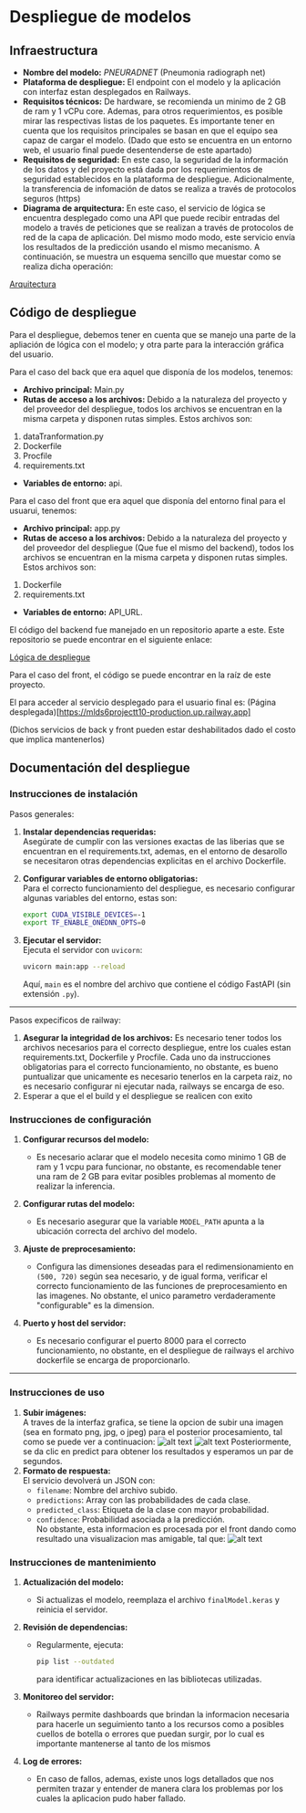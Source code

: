 # Despliegue de modelos

## Infraestructura

- **Nombre del modelo:** *PNEURADNET* (Pneumonia radiograph net)
- **Plataforma de despliegue:** El endpoint con el modelo y la aplicación con interfaz estan desplegados en Railways.
- **Requisitos técnicos:** De hardware, se recomienda un minimo de 2 GB de ram y 1 vCPu core. Ademas, para otros requerimientos, es posible  mirar las respectivas listas de los paquetes. Es importante tener en cuenta que los requisitos principales se basan en que el equipo sea capaz de cargar el modelo. (Dado que esto se encuentra en un entorno web, el usuario final puede desentenderse de este apartado)
- **Requisitos de seguridad:** En este caso, la seguridad de la información de los datos y del proyecto está dada por los requerimientos de seguridad establecidos en la plataforma de despliegue. Adicionalmente, la transferencia de infomación de datos se realiza a través de protocolos seguros (https)
- **Diagrama de arquitectura:** En este caso, el servicio de lógica se encuentra desplegado como una API que puede recibir entradas del modelo a través de peticiones que se realizan a través de protocolos de red de la capa de aplicación. Del mismo modo modo, este servicio envía los resultados de la predicción usando el mismo mecanismo. A continuación, se muestra un esquema sencillo que muestar como se realiza dicha operación:

[Arquitectura](API.png)

## Código de despliegue

Para el despliegue, debemos tener en cuenta que se manejo una parte de la apliación de lógica con el modelo; y otra parte para la interacción gráfica del usuario. 

Para el caso del back que era aquel que disponía de los modelos, tenemos:

- **Archivo principal:** Main.py
- **Rutas de acceso a los archivos:** Debido a la naturaleza del proyecto y del proveedor del despliegue, todos los archivos se encuentran en la misma carpeta y disponen rutas simples.
Estos archivos son:
1. dataTranformation.py
2. Dockerfile
3. Procfile
4. requirements.txt

- **Variables de entorno:** api.

Para el caso del front que era aquel que disponía del entorno final para el usuarui, tenemos:

- **Archivo principal:** app.py
- **Rutas de acceso a los archivos:** Debido a la naturaleza del proyecto y del proveedor del despliegue (Que fue el mismo del backend), todos los archivos se encuentran en la misma carpeta y disponen rutas simples.
Estos archivos son:
1. Dockerfile
2. requirements.txt

- **Variables de entorno:** API_URL.

El código del backend fue manejado en un repositorio aparte a este. Este repositorio se puede encontrar en el siguiente enlace:

[Lógica de despliegue](https://github.com/dfadames/MLDS6_project_frontend_and_api)

Para el caso del front, el código se puede encontrar en la raíz de este proyecto.

El para acceder al servicio desplegado para el usuario final es: (Página desplegada)[https://mlds6projectt10-production.up.railway.app]

(Dichos servicios de back y front pueden estar deshabilitados dado el costo que implica mantenerlos)

## Documentación del despliegue

### **Instrucciones de instalación**  
Pasos generales:


1. **Instalar dependencias requeridas:**  
   Asegúrate de cumplir con las versiones exactas de las liberias que se encuentran en el requirements.txt,  ademas, en el entorno de desarollo se necesitaron otras dependencias explicitas en el archivo Dockerfile. 


2. **Configurar variables de entorno obligatorias:**  
   Para el correcto funcionamiento del despliegue, es necesario configurar algunas variables del entorno, estas son:
   ```bash
   export CUDA_VISIBLE_DEVICES=-1
   export TF_ENABLE_ONEDNN_OPTS=0
   ```

3. **Ejecutar el servidor:**  
   Ejecuta el servidor con `uvicorn`:  
   ```bash
   uvicorn main:app --reload
   ```  
   Aquí, `main` es el nombre del archivo que contiene el código FastAPI (sin extensión `.py`).

---

Pasos expecificos de railway:

1. **Asegurar la integridad de los archivos:** 
    Es necesario tener todos los archivos necesarios para el correcto despliegue, entre los cuales estan requirements.txt, Dockerfile y Procfile.  Cada uno da instrucciones 
    obligatorias para el correcto funcionamiento, no obstante, es bueno puntualizar que unicamente es necesario tenerlos en la carpeta raiz, no es necesario configurar ni ejecutar nada, railways se encarga de eso.
2. Esperar a que el el build y el despliegue se realicen con exito

### **Instrucciones de configuración**  

1. **Configurar recursos del modelo:**  
   - Es necesario aclarar que el modelo necesita como minimo 1 GB de ram y 1 vcpu para funcionar, no obstante, es recomendable tener una ram de 2 GB para evitar posibles problemas al momento de realizar la inferencia.

2. **Configurar rutas del modelo:**  
   - Es necesario asegurar  que la variable `MODEL_PATH` apunta a la ubicación correcta del archivo del modelo.

3. **Ajuste de preprocesamiento:**  
   - Configura las dimensiones deseadas para el redimensionamiento en `(500, 720)` según sea necesario, y de igual forma, verificar el correcto funcionamiento de las funciones de preprocesamiento en las imagenes. No obstante, el unico parametro verdaderamente "configurable" es la dimension.

4. **Puerto y host del servidor:**  
   - Es necesario configurar el puerto 8000 para el correcto funcionamiento, no obstante, en el despliegue de railways el archivo dockerfile se encarga de proporcionarlo.

---

### **Instrucciones de uso**  

1. **Subir imágenes:**  
    A traves de la interfaz grafica, se tiene la opcion de subir una imagen (sea en formato png, jpg, o jpeg) para el posterior procesamiento, tal como se puede ver a continuacion:
    ![alt text](image.png)
    ![alt text](image-1.png)
    Posteriormente, se da clic en predict para obtener los resultados y esperamos un par de segundos.
2. **Formato de respuesta:**  
   El servicio devolverá un JSON con:  
   - `filename`: Nombre del archivo subido.  
   - `predictions`: Array con las probabilidades de cada clase.  
   - `predicted_class`: Etiqueta de la clase con mayor probabilidad.  
   - `confidence`: Probabilidad asociada a la predicción.  
    No obstante, esta informacion es procesada por  el front dando como resultado una visualizacion mas amigable, tal que:
    ![alt text](image-2.png)

### **Instrucciones de mantenimiento**  

1. **Actualización del modelo:**  
   - Si actualizas el modelo, reemplaza el archivo `finalModel.keras` y reinicia el servidor.

2. **Revisión de dependencias:**  
   - Regularmente, ejecuta:  
     ```bash
     pip list --outdated
     ```  
     para identificar actualizaciones en las bibliotecas utilizadas.

3. **Monitoreo del servidor:**  
   - Railways permite dashboards que brindan la informacion necesaria para hacerle un seguimiento tanto a los recursos como a posibles cuellos de botella o errores que puedan surgir, por lo cual es importante mantenerse al tanto de los mismos

4. **Log de errores:**  
   - En caso de fallos, ademas, existe unos logs detallados que nos permiten trazar y entender de manera clara los problemas por los cuales la aplicacion pudo haber fallado.


